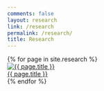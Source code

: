 ```yaml
---
comments: false
layout: research
link: /research
permalink: /research/
title: Research
---
```

<div id="lab-grid">
{% for page in site.research %}
<div class="project">
<a href="{{ site.url }}/research/{{ page.slug }}">
<img src="{{ site.url }}/assets/images/example.png" alt="{{ page.title }}">
<div class="research-caption">
{{ page.title }}
</div>
</a>
</div>
{% endfor %}
</div>
